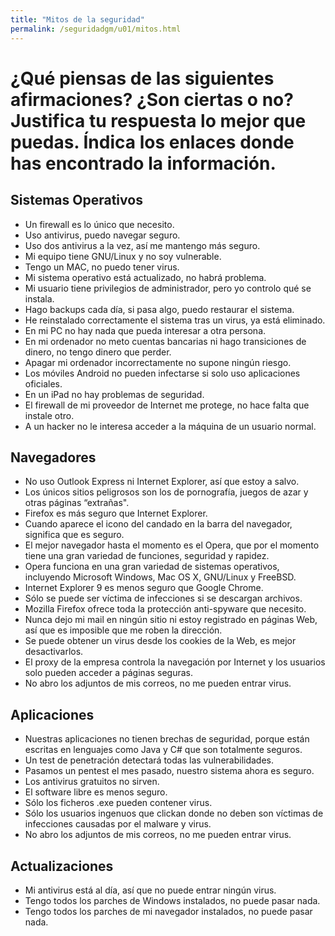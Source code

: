 ```yaml
---
title: "Mitos de la seguridad"
permalink: /seguridadgm/u01/mitos.html
---
```


# ¿Qué piensas de las siguientes afirmaciones? ¿Son ciertas o no? **Justifica** tu respuesta lo mejor que puedas. Índica los enlaces donde has encontrado la información.

## Sistemas Operativos

* Un firewall es lo único que necesito.
* Uso antivirus, puedo navegar seguro.
* Uso dos antivirus a la vez, así me mantengo más seguro.
* Mi equipo tiene GNU/Linux y no soy vulnerable.
* Tengo un MAC, no puedo tener virus.
* Mi sistema operativo está actualizado, no habrá problema.
* Mi usuario tiene privilegios de administrador, pero yo controlo qué se instala.
* Hago backups cada día, si pasa algo, puedo restaurar el sistema.
* He reinstalado correctamente el sistema tras un virus, ya está eliminado.
* En mi PC no hay nada que pueda interesar a otra persona.
* En mi ordenador no meto cuentas bancarias ni hago transiciones de dinero, no tengo dinero que perder. 
* Apagar mi ordenador incorrectamente no supone ningún riesgo.
* Los móviles Android no pueden infectarse si solo uso aplicaciones oficiales.
* En un iPad no hay problemas de seguridad.
* El firewall de mi proveedor de Internet me protege, no hace falta que instale otro.
* A un hacker no le interesa acceder a la máquina de un usuario normal.

## Navegadores

* No uso Outlook Express ni Internet Explorer, así que estoy a salvo.
* Los únicos sitios peligrosos son los de pornografía, juegos de azar y otras páginas “extrañas".
* Firefox es más seguro que Internet Explorer.
* Cuando aparece el icono del candado en la barra del navegador, significa que es seguro.
* El mejor navegador hasta el momento es el Opera, que por el momento tiene una gran variedad de funciones, seguridad y rapidez.
* Opera funciona en una gran variedad de sistemas operativos, incluyendo Microsoft Windows, Mac OS X, GNU/Linux y FreeBSD.
* Internet Explorer 9 es menos seguro que Google Chrome.
*  Sólo se puede ser víctima de infecciones si se descargan archivos.
* Mozilla Firefox ofrece toda la protección anti-spyware que necesito.
* Nunca dejo mi mail en ningún sitio ni estoy registrado en páginas Web, así que es imposible que me roben la dirección.
* Se puede obtener un virus desde los cookies de la Web, es mejor desactivarlos.
* El proxy de la empresa controla la navegación por Internet y los usuarios solo pueden acceder a páginas seguras.
* No abro los adjuntos de mis correos, no me pueden entrar virus.

## Aplicaciones

* Nuestras aplicaciones no tienen brechas de seguridad, porque están escritas en lenguajes como Java y C# que son totalmente seguros.
* Un test de penetración detectará todas las vulnerabilidades.
* Pasamos un pentest el mes pasado, nuestro sistema ahora es seguro.
* Los antivirus gratuitos no sirven.
* El software libre es menos seguro.
* Sólo los ficheros .exe pueden contener virus.
* Sólo los usuarios ingenuos que clickan donde no deben son víctimas de infecciones causadas por el malware y virus.
* No abro los adjuntos de mis correos, no me pueden entrar virus.

## Actualizaciones

* Mi antivirus está al día, así que no puede entrar ningún virus.
* Tengo todos los parches de Windows instalados, no puede pasar nada. 
* Tengo todos los parches de mi navegador instalados, no puede pasar nada. 